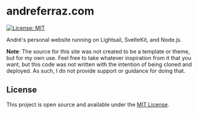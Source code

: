 # andreferraz.com

[![License: MIT](https://img.shields.io/badge/License-MIT-blue.svg)](https://opensource.org/licenses/MIT)

André's personal website running on Lightsail, SvelteKit, and Node.js.

**Note**: The source for this site was not created to be a template or theme, but for my own use. Feel free to take whatever inspiration from it that you want, but this code was not written with the intention of being cloned and deployed. As such, I do not provide support or guidance for doing that.

## License

This project is open source and available under the [MIT License](LICENSE). 
